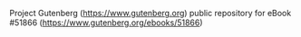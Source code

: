 Project Gutenberg (https://www.gutenberg.org) public repository for
eBook #51866 (https://www.gutenberg.org/ebooks/51866)
